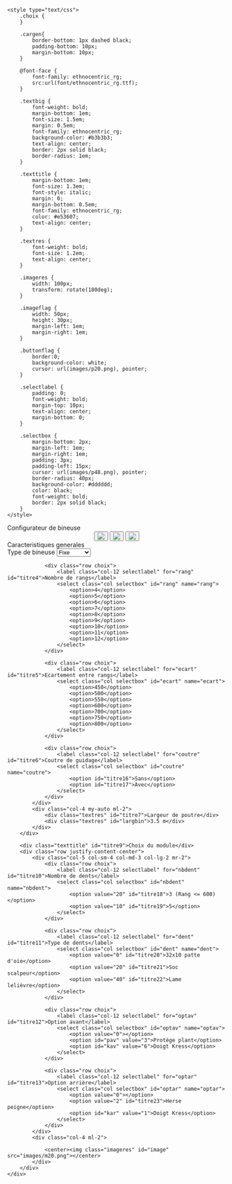 <!DOCTYPE html>
<html>
<head>
	<meta charset="utf-8">
	<meta name="viewport" content="width=device width, initial-scale=1">
	<title>Configurateur de bineuse</title>
	<link rel="stylesheet" href="https://maxcdn.bootstrapcdn.com/bootstrap/4.0.0/css/bootstrap.min.css" integrity="sha384-Gn5384xqQ1aoWXA+058RXPxPg6fy4IWvTNh0E263XmFcJlSAwiGgFAW/dAiS6JXm" crossorigin="anonymous">
	<script src="https://code.jquery.com/jquery-3.2.1.slim.min.js" integrity="sha384-KJ3o2DKtIkvYIK3UENzmM7KCkRr/rE9/Qpg6aAZGJwFDMVNA/GpGFF93hXpG5KkN" crossorigin="anonymous"></script>
	<script src="https://cdnjs.cloudflare.com/ajax/libs/popper.js/1.12.9/umd/popper.min.js" integrity="sha384-ApNbgh9B+Y1QKtv3Rn7W3mgPxhU9K/ScQsAP7hUibX39j7fakFPskvXusvfa0b4Q" crossorigin="anonymous"></script>
	<script src="https://maxcdn.bootstrapcdn.com/bootstrap/4.0.0/js/bootstrap.min.js" integrity="sha384-JZR6Spejh4U02d8jOt6vLEHfe/JQGiRRSQQxSfFWpi1MquVdAyjUar5+76PVCmYl" crossorigin="anonymous"></script>
	<script src="https://ajax.googleapis.com/ajax/libs/jquery/3.5.0/jquery.min.js"></script>

	<style type="text/css">
		.choix {
		}

		.cargen{
			border-bottom: 1px dashed black;
			padding-bottom: 10px;
			margin-bottom: 10px;
		}

		@font-face {
			font-family: ethnocentric_rg;
			src:url(font/ethnocentric_rg.ttf);
		}

		.textbig {
			font-weight: bold;
			margin-bottom: 1em;
			font-size: 1.5em;
			margin: 0.5em;
			font-family: ethnocentric_rg;
			background-color: #b3b3b3;
			text-align: center;
			border: 2px solid black;
			border-radius: 1em;
		}

		.texttitle {
			margin-bottom: 1em;
			font-size: 1.3em;
			font-style: italic;
			margin: 0;
			margin-bottom: 0.5em;
			font-family: ethnocentric_rg;
			color: #e53607;
			text-align: center;
		}

		.textres {
			font-weight: bold;
			font-size: 1.2em;
			text-align: center;
		}

		.imageres {
			width: 100px;
			transform: rotate(180deg);
		}

		.imageflag {
			width: 50px;
			height: 30px;
			margin-left: 1em;
			margin-right: 1em;
		}

		.buttonflag {
			border:0;
			background-color: white;
			cursor: url(images/p20.png), pointer;
		}

		.selectlabel {
			padding: 0;
			font-weight: bold;
			margin-top: 10px;
			text-align: center;
			margin-bottom: 0;
		}

		.selectbox {
			margin-bottom: 2px;
			margin-left: 1em;
			margin-right: 1em;
			padding: 3px;
			padding-left: 15px;
			cursor: url(images/p48.png), pointer;
			border-radius: 40px;
			background-color: #dddddd;
			color: black;
			font-weight: bold;
			border: 2px solid black;
		}
	</style>

</head>

<body>
	<div class="col mb-3">
		<div class="textbig" id="titre1">Configurateur de bineuse</div>
		<center>
			<button class="buttonflag">
				<img class="imageflag" id="flagfr" src="images/flag-fr.png">
			</button>
			<button class="buttonflag">
				<img class="imageflag" id="flages" src="images/flag-es.png">
			</button>
			<button class="buttonflag">
				<img class="imageflag" id="flagen" src="images/flag-en.png">
			</button>
		</center>
		<div class="texttitle" id="titre2">Caracteristiques generales</div>
		<div class="row justify-content-center cargen">
			<div class="col-5 col-sm-4 col-md-3 col-lg-2 my-auto mr-2">
				<div class="row choix">
					<label class="col-12 selectlabel" for="type" id="titre3">Type de bineuse</label>
					<select class="col selectbox" id="type" name="type">
						<option id="titre14">Fixe</option>
						<option id="titre15">Repliable</option>
					</select>
				</div>
				
				<div class="row choix">
					<label class="col-12 selectlabel" for="rang" id="titre4">Nombre de rangs</label>
					<select class="col selectbox" id="rang" name="rang">
						<option>4</option>
						<option>5</option>
						<option>6</option>
						<option>7</option>
						<option>8</option>
						<option>9</option>
						<option>10</option>
						<option>11</option>
						<option>12</option>
					</select>
				</div>
				
				<div class="row choix">
					<label class="col-12 selectlabel" for="ecart" id="titre5">Ecartement entre rangs</label>
					<select class="col selectbox" id="ecart" name="ecart">
						<option>450</option>
						<option>500</option>
						<option>550</option>
						<option>600</option>
						<option>700</option>
						<option>750</option>
						<option>800</option>
					</select>
				</div>

				<div class="row choix">
					<label class="col-12 selectlabel" for="coutre" id="titre6">Coutre de guidage</label>
					<select class="col selectbox" id="coutre" name="coutre">
						<option id="titre16">Sans</option>
						<option id="titre17">Avec</option>
					</select>
				</div>
			</div>
			<div class="col-4 my-auto ml-2">
				<div class="textres" id="titre7">Largeur de poutre</div>
				<div class="textres" id="largbin">3.5 m</div>
			</div>
		</div>
		
		<div class="texttitle" id="titre9">Choix du module</div>
		<div class="row justify-content-center">
			<div class="col-5 col-sm-4 col-md-3 col-lg-2 mr-2">
				<div class="row choix">
					<label class="col-12 selectlabel" for="nbdent" id="titre10">Nombre de dents</label>
					<select class="col selectbox" id="nbdent" name="nbdent">
						<option value="20" id="titre18">3 (Rang <= 600)</option>
						<option value="10" id="titre19">5</option>
					</select>
				</div>
				
				<div class="row choix">
					<label class="col-12 selectlabel" for="dent" id="titre11">Type de dents</label>
					<select class="col selectbox" id="dent" name="dent">
						<option value="0" id="titre20">32x10 patte d'oie</option>
						<option value="20" id="titre21">Soc scalpeur</option>
						<option value="40" id="titre22">Lame lelièvre</option>
					</select>
				</div>
				
				<div class="row choix">
					<label class="col-12 selectlabel" for="optav" id="titre12">Option avant</label>
					<select class="col selectbox" id="optav" name="optav">
						<option value="0"></option>
						<option id="pav" value="3">Protège plant</option>
						<option id="kav" value="6">Doigt Kress</option>
					</select>
				</div>
				
				<div class="row choix">
					<label class="col-12 selectlabel" for="optar" id="titre13">Option arrière</label>
					<select class="col selectbox" id="optar" name="optar">
						<option value="0"></option>
						<option value="2" id="titre23">Herse peigne</option>
						<option id="kar" value="1">Doigt Kress</option>
					</select>
				</div>
			</div>
			<div class="col-4 ml-2">
				
				<center><img class="imageres" id="image" src="images/m20.png"></center>
			</div>
		</div>
	</div>
</body>
</html>

<script>
	$(document).ready(function(){
		var nb = 0;
		$('#rang').val(5);
		$('#ecart').val(500);
		$('#type').val('Repliable');
		$('select').on('change',function(){
			$('option').prop('disabled',false);
			var dent = parseInt($('#dent').val());
			var optav = parseInt($('#optav').val());
			var optar = parseInt($('#optar').val());
			var nbdent = parseInt($('#nbdent').val());
			var rang = parseInt($('#rang').val());
			var ecart = parseInt($('#ecart').val());
			var type = $('#type').val();
			var coutre = $('#coutre').val();
			if (dent == 40) {
				if (optav !== 0) {
					$('#optav').val(0);
					optav = 0;
				}
				$('#pav').prop('disabled',true);
				$('#kav').prop('disabled',true);
			} else if (optav == 6) {
				if (optar == 1) {
					$('#optar').val(0);
					optar = 0;
				}
				$('#kar').prop('disabled',true);
			}  else if (optar == 1) {
				if (optav == 6) {
					$('#optav').val(0);
					optav = 0;
				}
				$('#kav').prop('disabled',true);
			}
			nb = dent + optav + optar + nbdent;
			var image = 'images/m'+nb+'.png';
			$('#image').attr('src',image);

			if (nbdent == 10) {
				var nbd = 5;
				var dentmoins = 4;
			} else {
				var nbd =3;
				var dentmoins = 2;
			}

			var larg = ecart * rang / 100;
			larg = parseInt(larg);
			larg += 2;
			larg /= 10;
			if (type == 'Fixe' || type == 'Fija' || type == 'Fixed') {
				var rampe = [3.5,4.2,5,6,6.6];

			} else {
				var rampe = [4.2,5,6,6.6];
			}
			for (var i = 0; i < rampe.length; i++) {
				if (larg <= rampe[i]) {
					larg = rampe[i];
					i = rampe.length;
				}
			}

			$('#largbin').text(larg+' m');

		});
		$('#flagfr').on('click',function(){
			$('#titre1').text('Configurateur de bineuse');
			$('#titre2').text('Caracteristiques generales');
			$('#titre3').text('Type de bineuse');
			$('#titre4').text('Nombre de rangs');
			$('#titre5').text('Ecartement entre rangs');
			$('#titre6').text('Coutre de guidage');
			$('#titre7').text('Largeur de poutre');
			$('#titre8').text('Prix de la bineuse');
			$('#titre9').text('Choix du module');
			$('#titre10').text('Nombre de dents');
			$('#titre11').text('Type de dents');
			$('#titre12').text('Option avant');
			$('#titre13').text('Option arrière');
			$('#titre14').text('Fixe');
			$('#titre15').text('Repliable');
			$('#titre16').text('Sans');
			$('#titre17').text('Avec');
			$('#titre18').text('3 (Rang <= 600)');
			$('#titre19').text('5 (Rang > 600)');
			$('#titre20').text("32x10 patte d'oie");
			$('#titre21').text('Soc scalpeur');
			$('#titre22').text('Lame lelièvre');
			$('#titre23').text('Herse peigne');
			$('#pav').text('Protège plant');
			$('#kav').text('Doigt Kress');
			$('#kar').text('Doigt Kress');
			
		});
		$('#flages').on('click',function(){
			$('#titre1').text('Configurador de binadora');
			$('#titre2').text('Principales características');
			$('#titre3').text('Tipo de la binadora');
			$('#titre4').text('Número de filas');
			$('#titre5').text('Separación entre filas');
			$('#titre6').text('Cuchillas de guía');
			$('#titre7').text('Anchura de la viga');
			$('#titre8').text('Precio de la binadora');
			$('#titre9').text('Selección de los módulos');
			$('#titre10').text('Número de brazos');
			$('#titre11').text('Tipo de brazos');
			$('#titre12').text('Opción delantera');
			$('#titre13').text('Opción trasera');
			$('#titre14').text('Fija');
			$('#titre15').text('Plegable');
			$('#titre16').text('Sin');
			$('#titre17').text('Con');
			$('#titre18').text('3 (Filas <= 600)');
			$('#titre19').text('5 (Filas > 600)');
			$('#titre20').text("32x10 pata de ganso");
			$('#titre21').text('Rejas tipo golondrina');
			$('#titre22').text('Láminas relieve');
			$('#titre23').text('Peine trasero');
			$('#pav').text('Protector de plantas');
			$('#kav').text('Dedos Kress');
			$('#kar').text('Dedos Kress');
			
		});
		$('#flagen').on('click',function(){
			$('#titre1').text('Cultivator configurator');
			$('#titre2').text('Main features');
			$('#titre3').text('Cultivator model');
			$('#titre4').text('Number of rows');
			$('#titre5').text('Inter row spacing');
			$('#titre6').text('Disc coulter');
			$('#titre7').text('Width');
			$('#titre8').text('Cultivator price');
			$('#titre9').text('Unit selection');
			$('#titre10').text('Number of tines');
			$('#titre11').text('Type of tines');
			$('#titre12').text('Front option');
			$('#titre13').text('Back option');
			$('#titre14').text('Fixed');
			$('#titre15').text('Folding');
			$('#titre16').text('Without');
			$('#titre17').text('With');
			$('#titre18').text('3 (Rows <= 600)');
			$('#titre19').text('5 (Rows > 600)');
			$('#titre20').text("32x10 duckfoot");
			$('#titre21').text('Shovel');
			$('#titre22').text('Lelièvre blade');
			$('#titre23').text('Following harrow');
			$('#pav').text('Plant protection disc');
			$('#kav').text('Kress fingerweeder');
			$('#kar').text('Kress fingerweeder');
			
		});
	});
</script>

